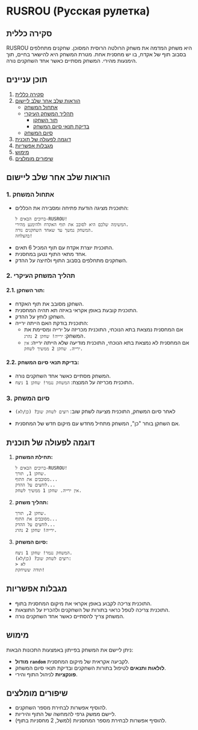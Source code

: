 # RUSROU (Русская рулетка)

## סקירה כללית

RUSROU היא משחק המדמה את משחק הרולטה הרוסית המסוכן. שחקנים מתחלפים בסבוב תוף של אקדח, בו יש מחסנית אחת. מטרת המשחק היא להישאר בחיים, תוך הימנעות מהירי. המשחק מסתיים כאשר אחד השחקנים נורה.

## תוכן עניינים

1. [סקירה כללית](#סקירה-כללית)
2. [הוראות שלב אחר שלב ליישום](#הוראות-שלב-אחר-שלב-ליישום)
    * [אתחול המשחק](#1-אתחול-המשחק)
    * [תהליך המשחק העיקרי](#2-התהליך-המשחק-העיקרי)
        * [תור השחקן](#21-תור-השחקן)
        * [בדיקת תנאי סיום המשחק](#22-בדיקת-תנאי-סיום-המשחק)
    * [סיום המשחק](#3-סיום-המשחק)
3. [דוגמה לפעולה של תוכנית](#דוגמה-לפעולה-של-תוכנית)
4. [מגבלות אפשריות](#מגבלות-אפשריות)
5. [מימוש](#מימוש)
6. [שיפורים מומלצים](#שיפורים-מומלצים)

## הוראות שלב אחר שלב ליישום

### 1. אתחול המשחק

* התוכנית מציגה הודעת פתיחה ומסבירה את הכללים:
    ```
    ברוכים הבאים ל-RUSROU!
    המשימה שלכם היא לסובב את תוף האקדח ולהימנע מהירי.
    המשחק נמשך עד שאחד השחקנים נורה.
    בהצלחה!
    ```
* התוכנית יוצרת אקדח עם תוף המכיל 6 תאים.
* אחד מתאי התוף נטען במחסנית.
* השחקנים מתחלפים בסבוב התוף ולחיצה על ההדק.

### 2. תהליך המשחק העיקרי

#### 2.1. תור השחקן:

* השחקן מסובב את תוף האקדח.
* התוכנית קובעת באופן אקראי באיזה תא תהיה המחסנית.
* השחקן לוחץ על ההדק.
* התוכנית בודקת האם הייתה ירייה:
  * אם המחסנית נמצאת בתא הנוכחי, התוכנית מכריזה על ירייה ומסיימת את המשחק:
        ```
        ירייה! שחקן 2 נהרג.
        ```
  * אם המחסנית לא נמצאת בתא הנוכחי, התוכנית מודיעה שלא הייתה ירייה:
        ```
        אין ירייה. שחקן 2 ממשיך לשחק.
        ```

#### 2.2. בדיקת תנאי סיום המשחק:

* המשחק מסתיים כאשר אחד השחקנים נורה.
* התוכנית מכריזה על המנצח:
        ```
        המשחק נגמר! שחקן 1 ניצח.
        ```

### 3. סיום המשחק

* לאחר סיום המשחק, התוכנית מציעה לשחק שוב:
        ```
        רוצים לשחק שוב? (כן/לא)
        ```

* אם השחקן בוחר "כן", המשחק מתחיל מחדש עם מיקום חדש של המחסנית.

## דוגמה לפעולה של תוכנית

1. **תחילת המשחק:**
    ```
    ברוכים הבאים ל-RUSROU!
    שחקן 1, תורך.
    מסובבים את התוף...
    לוחצים על ההדק...
    אין ירייה. שחקן 1 ממשיך לשחק.
    ```

2. **תהליך משחק:**
    ```
    שחקן 2, תורך.
    מסובבים את התוף...
    לוחצים על ההדק...
    ירייה! שחקן 2 נהרג.
    ```

3. **סיום המשחק:**
    ```
    המשחק נגמר! שחקן 1 ניצח.
    רוצים לשחק שוב? (כן/לא):
    > לא
    תודה ששיחקת!
    ```

## מגבלות אפשריות

* התוכנית צריכה לקבוע באופן אקראי את מיקום המחסנית בתוף.
* התוכנית צריכה לטפל כראוי בתורות של השחקנים ולהכריז על התוצאות.
* המשחק צריך להסתיים כאשר אחד השחקנים נורה.

## מימוש

ניתן ליישם את המשחק בפייתון באמצעות התכונות הבאות:

* **מודול `random`** לקביעה אקראית של מיקום המחסנית.
* **לולאות ותנאים** לטיפול בתורות השחקנים ובדיקת תנאי סיום המשחק.
* **פונקציות** לניהול התוף והירי.

## שיפורים מומלצים

* להוסיף אפשרות לבחירת מספר השחקנים.
* ליישם ממשק גרפי להמחשה של התוף והיריות.
* להוסיף אפשרות לבחירת מספר המחסניות (למשל, 2 מחסניות בתוף).